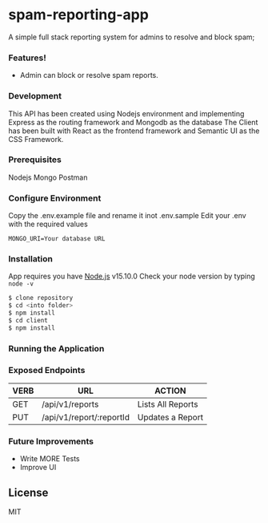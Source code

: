 # spam-reporting-app

A simple full stack reporting system for admins to resolve and block spam;

### Features!
- Admin can block or resolve spam reports.

### Development
This API has been created using Nodejs environment and implementing Express as the routing framework and Mongodb as the database 
The Client has been built with React as the frontend framework and Semantic UI as the CSS Framework.

### Prerequisites
Nodejs
Mongo
Postman

### Configure Environment
Copy the .env.example file and rename it inot .env.sample Edit your .env with the required values

```
MONGO_URI=Your database URL
```

### Installation
App requires you have [Node.js](https://nodejs.org/) v15.10.0 Check your node version by typing `node -v`

```sh
$ clone repository
$ cd <into folder>
$ npm install
$ cd client
$ npm install
```

### Running the Application


### Exposed Endpoints

| VERB | URL | ACTION |
| ------ | ------ | ------ |
| GET | /api/v1/reports | Lists All Reports |
| PUT | /api/v1/report/:reportId | Updates a Report |


### Future Improvements
 - Write MORE Tests
 - Improve UI

License
----

MIT